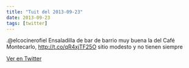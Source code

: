 ```yaml
---
title: "Tuit del 2013-09-23"
date: 2013-09-23
tags: [twitter]
---
```


.@elcocinerofiel Ensaladilla de bar de barrio muy buena la del Café Montecarlo, http://t.co/qR4xjTF25O sitio modesto y no tienen siempre



[Ver en Twitter](https://twitter.com/i/web/status/382219939475906560)
